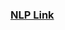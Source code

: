 ### [NLP Link](https://github.com/stubeef/DS_GA_SEA/blob/master/notebooks/13_natural_language_processing.ipynb)
